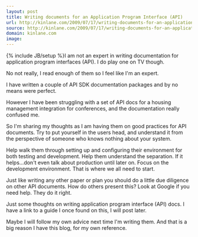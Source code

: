 ```yaml
---
layout: post
title: Writing documents for an Application Program Interface (API)
url: http://kinlane.com/2009/07/17/writing-documents-for-an-application-program-interface-api/
source: http://kinlane.com/2009/07/17/writing-documents-for-an-application-program-interface-api/
domain: kinlane.com
image: 
---
```

{% include JB/setup %}I am not an expert in writing documentation for application program interfaces (API). I do play one on TV though.<p></p>
No not really, I read enough of them so I feel like I'm an expert.<p></p>
I have written a couple of API SDK documentation packages and by no means were perfect.<p></p>
However I have been struggling with a set of API docs for a housing management integration for conferences, and the documentation really confused me.<p></p>
So I'm sharing my thoughts as I am having them on good practices for API documents. Try to put yourself in the users head, and understand it from the perspective of someone who knows nothing about your system.<p></p>
Help walk them through setting up and configuring their environment for both testing and development. Help them understand the separation. If it helps...don't even talk about production until later on. Focus on the development environment. That is where we all need to start.<p></p>
Just like writing any other paper or plan you should do a little due diligence on other API documents. How do others present this? Look at Google if you need help. They do it right.<p></p>
Just some thoughts on writing application program interface (API) docs. I have a link to a guide I once found on this, I will post later.<p></p>
Maybe I will follow my own advice next time I'm writing them. And that is a big reason I have this blog, for my own reference.
